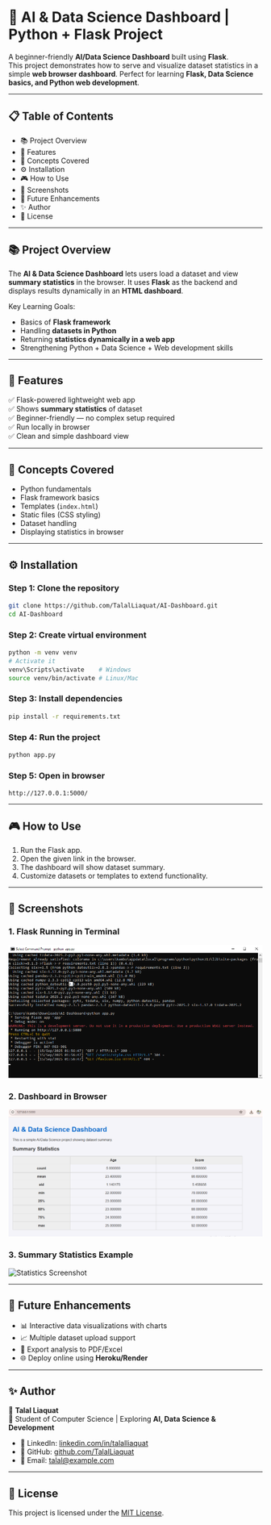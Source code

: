 # 🧠 AI & Data Science Dashboard | Python + Flask Project  

A beginner-friendly **AI/Data Science Dashboard** built using **Flask**.  
This project demonstrates how to serve and visualize dataset statistics in a simple **web browser dashboard**. Perfect for learning **Flask, Data Science basics, and Python web development**.  

---

## 📋 Table of Contents  
- 📚 Project Overview  
- 🚀 Features  
- 🧠 Concepts Covered  
- ⚙️ Installation  
- 🎮 How to Use  
- 📸 Screenshots  
- 🚧 Future Enhancements  
- ✨ Author  
- 📄 License  

---

## 📚 Project Overview  
The **AI & Data Science Dashboard** lets users load a dataset and view **summary statistics** in the browser. It uses **Flask** as the backend and displays results dynamically in an **HTML dashboard**.  

Key Learning Goals:  
- Basics of **Flask framework**  
- Handling **datasets in Python**  
- Returning **statistics dynamically in a web app**  
- Strengthening Python + Data Science + Web development skills  

---

## 🚀 Features  
✅ Flask-powered lightweight web app  
✅ Shows **summary statistics** of dataset  
✅ Beginner-friendly — no complex setup required  
✅ Run locally in browser  
✅ Clean and simple dashboard view  

---

## 🧠 Concepts Covered  
- Python fundamentals  
- Flask framework basics  
- Templates (`index.html`)  
- Static files (CSS styling)  
- Dataset handling  
- Displaying statistics in browser  

---

## ⚙️ Installation  

### Step 1: Clone the repository  
```bash
git clone https://github.com/TalalLiaquat/AI-Dashboard.git
cd AI-Dashboard
````

### Step 2: Create virtual environment

```bash
python -m venv venv
# Activate it
venv\Scripts\activate    # Windows  
source venv/bin/activate # Linux/Mac
```

### Step 3: Install dependencies

```bash
pip install -r requirements.txt
```

### Step 4: Run the project

```bash
python app.py
```

### Step 5: Open in browser

```
http://127.0.0.1:5000/
```

---

## 🎮 How to Use

1. Run the Flask app.
2. Open the given link in the browser.
3. The dashboard will show dataset summary.
4. Customize datasets or templates to extend functionality.

---

## 📸 Screenshots

### 1. Flask Running in Terminal

![Terminal Screenshot](screenshots/terminal.png)

### 2. Dashboard in Browser

![Dashboard Screenshot](screenshots/dashboard.png)

### 3. Summary Statistics Example

![Statistics Screenshot](screenshots/summary.png)

---

## 🚧 Future Enhancements

* 📊 Interactive data visualizations with charts
* 📈 Multiple dataset upload support
* 📝 Export analysis to PDF/Excel
* 🌐 Deploy online using **Heroku/Render**

---

## ✨ Author  

👤 **Talal Liaquat**  
📌 Student of Computer Science | Exploring **AI, Data Science & Development**  

- 💼 LinkedIn: [linkedin.com/in/talalliaquat](https://www.linkedin.com/in/talalliaquat)  
- 🐙 GitHub: [github.com/TalalLiaquat](https://github.com/TalalLiaquat)  
- 📧 Email: [talal@example.com](kambohtalal@gmail.com)  

---

## 📄 License

This project is licensed under the [MIT License](LICENSE).
